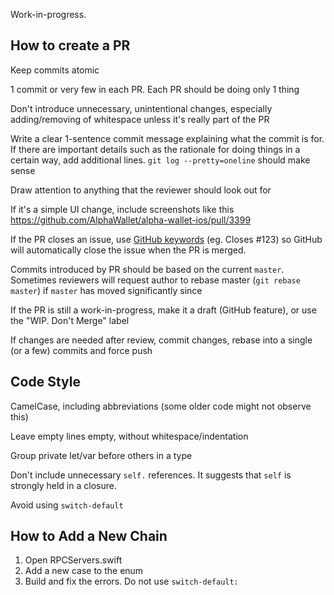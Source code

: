 Work-in-progress.

How to create a PR
---
Keep commits atomic

1 commit or very few in each PR. Each PR should be doing only 1 thing

Don't introduce unnecessary, unintentional changes, especially adding/removing of whitespace unless it's really part of the PR

Write a clear 1-sentence commit message explaining what the commit is for. If there are important details such as the rationale for doing things in a certain way, add additional lines. `git log --pretty=oneline` should make sense

Draw attention to anything that the reviewer should look out for

If it's a simple UI change, include screenshots like this https://github.com/AlphaWallet/alpha-wallet-ios/pull/3399

If the PR closes an issue, use [GitHub keywords](https://docs.github.com/en/issues/tracking-your-work-with-issues/linking-a-pull-request-to-an-issue) (eg. Closes #123) so GitHub will automatically close the issue when the PR is merged.

Commits introduced by PR should be based on the current `master`. Sometimes reviewers will request author to rebase master (`git rebase master`) if `master` has moved significantly since

If the PR is still a work-in-progress, make it a draft (GitHub feature), or use the "WIP. Don't Merge" label

If changes are needed after review, commit changes, rebase into a single (or a few) commits and force push

Code Style
---
CamelCase, including abbreviations (some older code might not observe this)

Leave empty lines empty, without whitespace/indentation

Group private let/var before others in a type

Don't include unnecessary `self.` references. It suggests that `self` is strongly held in a closure.

Avoid using `switch-default`

How to Add a New Chain
---
1. Open RPCServers.swift
2. Add a new case to the enum
3. Build and fix the errors. Do not use `switch-default:`
